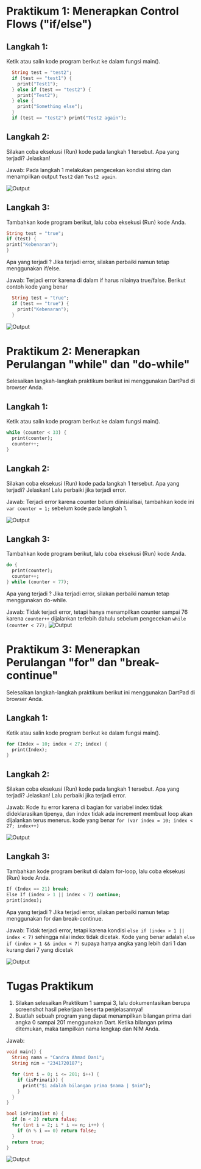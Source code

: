 # Praktikum 1: Menerapkan Control Flows ("if/else")

## Langkah 1:

Ketik atau salin kode program berikut ke dalam fungsi main().

```dart
  String test = "test2";
  if (test == "test1") {
    print("Test1");
  } else if (test == "test2") {
    print("Test2");
  } else {
    print("Something else");
  }
  if (test == "test2") print("Test2 again");
```

## Langkah 2:

Silakan coba eksekusi (Run) kode pada langkah 1 tersebut. Apa yang terjadi? Jelaskan!

Jawab: Pada langkah 1 melakukan pengecekan kondisi string dan menampilkan output `Test2` dan `Test2 again`.

![Output](img/1.png)

## Langkah 3:

Tambahkan kode program berikut, lalu coba eksekusi (Run) kode Anda.

```dart
String test = "true";
if (test) {
print("Kebenaran");
}
```

Apa yang terjadi ? Jika terjadi error, silakan perbaiki namun tetap menggunakan if/else.

Jawab: Terjadi error karena di dalam if harus nilainya true/false.
Berikut contoh kode yang benar

```dart
  String test = "true";
  if (test == "true") {
    print("Kebenaran");
  }
```

![Output](img/2.png)

# Praktikum 2: Menerapkan Perulangan "while" dan "do-while"

Selesaikan langkah-langkah praktikum berikut ini menggunakan DartPad di browser Anda.

## Langkah 1:

Ketik atau salin kode program berikut ke dalam fungsi main().

```dart
while (counter < 33) {
  print(counter);
  counter++;
}
```

## Langkah 2:

Silakan coba eksekusi (Run) kode pada langkah 1 tersebut. Apa yang terjadi? Jelaskan! Lalu perbaiki jika terjadi error.

Jawab: Terjadi error karena counter belum diinisialisai, tambahkan kode ini
`var counter = 1;` sebelum kode pada langkah 1.

![Output](img/3.png)

## Langkah 3:

Tambahkan kode program berikut, lalu coba eksekusi (Run) kode Anda.

```dart
do {
  print(counter);
  counter++;
} while (counter < 77);
```

Apa yang terjadi ? Jika terjadi error, silakan perbaiki namun tetap menggunakan do-while.

Jawab: Tidak terjadi error, tetapi hanya menampilkan counter sampai 76 karena `counter++` dijalankan terlebih dahulu sebelum pengecekan `while (counter < 77);`
![Output](img/4.png)

# Praktikum 3: Menerapkan Perulangan "for" dan "break-continue"

Selesaikan langkah-langkah praktikum berikut ini menggunakan DartPad di browser Anda.

## Langkah 1:

Ketik atau salin kode program berikut ke dalam fungsi main().

```dart
for (Index = 10; index < 27; index) {
  print(Index);
}
```

## Langkah 2:

Silakan coba eksekusi (Run) kode pada langkah 1 tersebut. Apa yang terjadi? Jelaskan! Lalu perbaiki jika terjadi error.

Jawab: Kode itu error karena di bagian for variabel index tidak dideklarasikan tipenya, dan index tidak ada increment membuat loop akan dijalankan terus menerus. kode yang benar `for (var index = 10; index < 27; index++)`

![Output](img/5.png)

## Langkah 3:

Tambahkan kode program berikut di dalam for-loop, lalu coba eksekusi (Run) kode Anda.

```dart
If (Index == 21) break;
Else If (index > 1 || index < 7) continue;
print(index);
```

Apa yang terjadi ? Jika terjadi error, silakan perbaiki namun tetap menggunakan for dan break-continue.

Jawab: Tidak terjadi error, tetapi karena kondisi `else if (index > 1 || index < 7)` sehingga nilai index tidak dicetak. Kode yang benar adalah `else if (index > 1 && index < 7)` supaya hanya angka yang lebih dari 1 dan kurang dari 7 yang dicetak

![Output](img/6.png)

# Tugas Praktikum
1. Silakan selesaikan Praktikum 1 sampai 3, lalu dokumentasikan berupa screenshot hasil pekerjaan beserta penjelasannya!
2. Buatlah sebuah program yang dapat menampilkan bilangan prima dari angka 0 sampai 201 menggunakan Dart. Ketika bilangan prima ditemukan, maka tampilkan nama lengkap dan NIM Anda.

Jawab: 
```dart
void main() {
  String nama = "Candra Ahmad Dani";
  String nim = "2341720187";

  for (int i = 0; i <= 201; i++) {
    if (isPrima(i)) {
      print("$i adalah bilangan prima $nama | $nim");
    }
  }
}

bool isPrima(int n) {
  if (n < 2) return false;
  for (int i = 2; i * i <= n; i++) {
    if (n % i == 0) return false;
  }
  return true;
}
```
![Output](img/7.png)